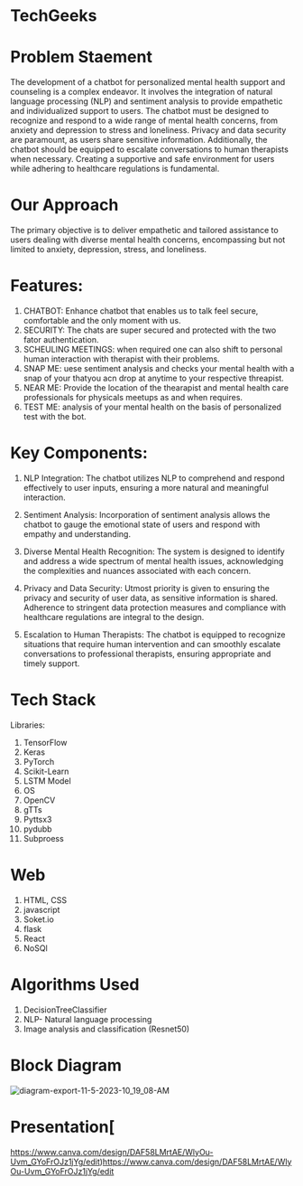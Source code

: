 # TechGeeks

# Problem Staement 
The development of a chatbot for personalized mental health support and counseling is a complex endeavor. It involves the integration of natural language processing (NLP) and sentiment analysis to provide empathetic and individualized support to users. The chatbot must be designed to recognize and respond to a wide range of mental health concerns, from anxiety and depression to stress and loneliness. Privacy and data security are paramount, as users share sensitive information. Additionally, the chatbot should be equipped to escalate conversations to human therapists when necessary. Creating a supportive and safe environment for users while adhering to healthcare regulations is fundamental.


# Our Approach
The primary objective is to deliver empathetic and tailored assistance to users dealing with diverse mental health concerns, encompassing but not limited to anxiety, depression, stress, and loneliness.

# Features:
1. CHATBOT: Enhance chatbot that enables us to talk feel secure, comfortable and the only moment with us.
2. SECURITY: The chats are super secured and protected with the two fator authentication.
3. SCHEULING MEETINGS: when required one can also shift to personal human interaction with  therapist with their problems.
4. SNAP ME: uese sentiment analysis and checks your mental health with a snap of your thatyou acn drop at anytime to your respective threapist.
5. NEAR ME: Provide the location of the thearapist and mental health care professionals for physicals meetups as and when requires.
6. TEST ME: analysis of your mental health on the basis of personalized test with the bot. 



# Key Components:
1. NLP Integration: The chatbot utilizes NLP to comprehend and respond effectively to user inputs, ensuring a more natural and meaningful interaction.

2. Sentiment Analysis: Incorporation of sentiment analysis allows the chatbot to gauge the emotional state of users and respond with empathy and understanding.

3. Diverse Mental Health Recognition: The system is designed to identify and address a wide spectrum of mental health issues, acknowledging the complexities and nuances associated with each concern.

4. Privacy and Data Security: Utmost priority is given to ensuring the privacy and security of user data, as sensitive information is shared. Adherence to stringent data protection measures and compliance with healthcare regulations are integral to the design.

5. Escalation to Human Therapists: The chatbot is equipped to recognize situations that require human intervention and can smoothly escalate conversations to professional therapists, ensuring appropriate and timely support.

 # Tech Stack
  Libraries:
  1. TensorFlow 
  2. Keras
  3. PyTorch 
  4. Scikit-Learn
  6. LSTM Model
  7. OS
  8. OpenCV
  9. gTTs
  10. Pyttsx3
  11. pydubb
  12. Subproess


 # Web 
 1. HTML, CSS
 2. javascript 
 3. Soket.io
 4. flask
 5. React
 6. NoSQl
 
# Algorithms Used
 1. DecisionTreeClassifier
 2. NLP- Natural language processing
 3. Image analysis and classification (Resnet50)
 
# Block Diagram
  ![diagram-export-11-5-2023-10_19_08-AM](https://github.com/shakti2002/TechGeeks/assets/109802187/886edfef-af17-4bbb-90c0-c8d6e5bfe04f)

# Presentation[
https://www.canva.com/design/DAF58LMrtAE/WlyOu-Uvm_GYoFrOJz1jYg/edit)https://www.canva.com/design/DAF58LMrtAE/WlyOu-Uvm_GYoFrOJz1jYg/edit
